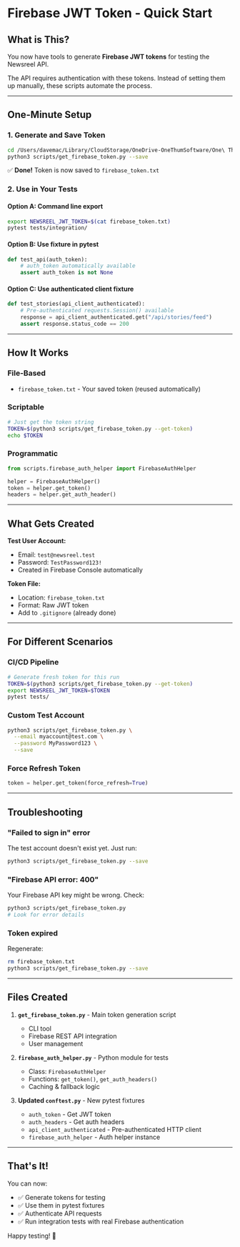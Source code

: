 # Firebase JWT Token - Quick Start

## What is This?

You now have tools to generate **Firebase JWT tokens** for testing the Newsreel API.

The API requires authentication with these tokens. Instead of setting them up manually, these scripts automate the process.

---

## One-Minute Setup

### 1. Generate and Save Token

```bash
cd /Users/davemac/Library/CloudStorage/OneDrive-OneThumSoftware/One\ Thum\ Software/Newsreel/Azure/tests
python3 scripts/get_firebase_token.py --save
```

✅ **Done!** Token is now saved to `firebase_token.txt`

### 2. Use in Your Tests

#### Option A: Command line export
```bash
export NEWSREEL_JWT_TOKEN=$(cat firebase_token.txt)
pytest tests/integration/
```

#### Option B: Use fixture in pytest
```python
def test_api(auth_token):
    # auth_token automatically available
    assert auth_token is not None
```

#### Option C: Use authenticated client fixture
```python
def test_stories(api_client_authenticated):
    # Pre-authenticated requests.Session() available
    response = api_client_authenticated.get("/api/stories/feed")
    assert response.status_code == 200
```

---

## How It Works

### File-Based
- `firebase_token.txt` - Your saved token (reused automatically)

### Scriptable
```bash
# Just get the token string
TOKEN=$(python3 scripts/get_firebase_token.py --get-token)
echo $TOKEN
```

### Programmatic
```python
from scripts.firebase_auth_helper import FirebaseAuthHelper

helper = FirebaseAuthHelper()
token = helper.get_token()
headers = helper.get_auth_header()
```

---

## What Gets Created

**Test User Account:**
- Email: `test@newsreel.test`
- Password: `TestPassword123!`
- Created in Firebase Console automatically

**Token File:**
- Location: `firebase_token.txt`
- Format: Raw JWT token
- Add to `.gitignore` (already done)

---

## For Different Scenarios

### CI/CD Pipeline
```bash
# Generate fresh token for this run
TOKEN=$(python3 scripts/get_firebase_token.py --get-token)
export NEWSREEL_JWT_TOKEN=$TOKEN
pytest tests/
```

### Custom Test Account
```bash
python3 scripts/get_firebase_token.py \
  --email myaccount@test.com \
  --password MyPassword123 \
  --save
```

### Force Refresh Token
```python
token = helper.get_token(force_refresh=True)
```

---

## Troubleshooting

### "Failed to sign in" error
The test account doesn't exist yet. Just run:
```bash
python3 scripts/get_firebase_token.py --save
```

### "Firebase API error: 400"
Your Firebase API key might be wrong. Check:
```bash
python3 scripts/get_firebase_token.py
# Look for error details
```

### Token expired
Regenerate:
```bash
rm firebase_token.txt
python3 scripts/get_firebase_token.py --save
```

---

## Files Created

1. **`get_firebase_token.py`** - Main token generation script
   - CLI tool
   - Firebase REST API integration
   - User management

2. **`firebase_auth_helper.py`** - Python module for tests
   - Class: `FirebaseAuthHelper`
   - Functions: `get_token()`, `get_auth_headers()`
   - Caching & fallback logic

3. **Updated `conftest.py`** - New pytest fixtures
   - `auth_token` - Get JWT token
   - `auth_headers` - Get auth headers
   - `api_client_authenticated` - Pre-authenticated HTTP client
   - `firebase_auth_helper` - Auth helper instance

---

## That's It!

You can now:
- ✅ Generate tokens for testing
- ✅ Use them in pytest fixtures
- ✅ Authenticate API requests
- ✅ Run integration tests with real Firebase authentication

Happy testing! 🚀
